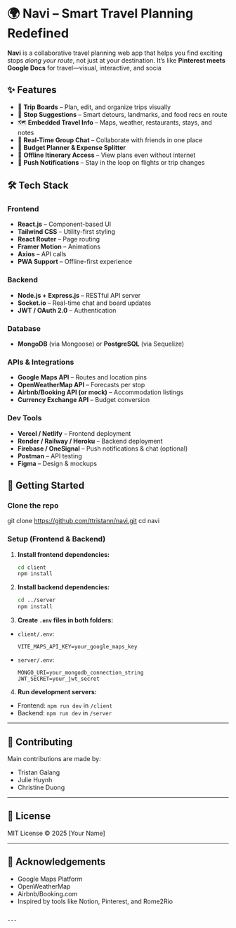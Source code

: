 # 🌍 Navi – Smart Travel Planning Redefined

**Navi** is a collaborative travel planning web app that helps you find exciting stops *along your route*, not just at your destination. It’s like **Pinterest meets Google Docs** for travel—visual, interactive, and socia

## ✨ Features

- 🧭 **Trip Boards** – Plan, edit, and organize trips visually
- 📍 **Stop Suggestions** – Smart detours, landmarks, and food recs en route
- 🗺️ **Embedded Travel Info** – Maps, weather, restaurants, stays, and notes
- 💬 **Real-Time Group Chat** – Collaborate with friends in one place
- 💸 **Budget Planner & Expense Splitter**
- 📶 **Offline Itinerary Access** – View plans even without internet
- 🔔 **Push Notifications** – Stay in the loop on flights or trip changes

## 🛠️ Tech Stack

### Frontend
- **React.js** – Component-based UI
- **Tailwind CSS** – Utility-first styling
- **React Router** – Page routing
- **Framer Motion** – Animations
- **Axios** – API calls
- **PWA Support** – Offline-first experience

### Backend
- **Node.js + Express.js** – RESTful API server
- **Socket.io** – Real-time chat and board updates
- **JWT / OAuth 2.0** – Authentication

### Database
- **MongoDB** (via Mongoose) or **PostgreSQL** (via Sequelize)

### APIs & Integrations
- **Google Maps API** – Routes and location pins
- **OpenWeatherMap API** – Forecasts per stop
- **Airbnb/Booking API (or mock)** – Accommodation listings
- **Currency Exchange API** – Budget conversion

### Dev Tools
- **Vercel / Netlify** – Frontend deployment
- **Render / Railway / Heroku** – Backend deployment
- **Firebase / OneSignal** – Push notifications & chat (optional)
- **Postman** – API testing
- **Figma** – Design & mockups


## 🚀 Getting Started

### Clone the repo

git clone https://github.com/ttristann/navi.git
cd navi

### Setup (Frontend & Backend)

1. **Install frontend dependencies:**
   ```bash
   cd client
   npm install
   ```

2. **Install backend dependencies:**
   ```bash
   cd ../server
   npm install
   ```

3. **Create `.env` files in both folders:**

- `client/.env`:
  ```
  VITE_MAPS_API_KEY=your_google_maps_key
  ```

- `server/.env`:
  ```
  MONGO_URI=your_mongodb_connection_string
  JWT_SECRET=your_jwt_secret
  ```

4. **Run development servers:**

- Frontend: `npm run dev` in `/client`
- Backend: `npm run dev` in `/server`

---

## 🧩 Contributing

Main contributions are made by:

- Tristan Galang
- Julie Huynh
- Christine Duong

---

## 📄 License

MIT License © 2025 [Your Name]

---

## 🙌 Acknowledgements

- Google Maps Platform
- OpenWeatherMap
- Airbnb/Booking.com
- Inspired by tools like Notion, Pinterest, and Rome2Rio

```

---